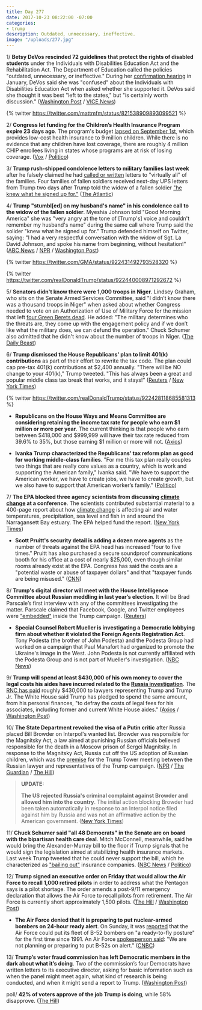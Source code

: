 ```yaml
---
title: Day 277
date: 2017-10-23 08:22:00 -07:00
categories:
- trump
description: Outdated, unnecessary, ineffective.
image: "/uploads/277.jpg"
---
```


1/ **Betsy DeVos rescinded 72 guidelines that protect the rights of disabled students** under the Individuals with Disabilities Education Act and the Rehabilitation Act. The Department of Education called the policies "outdated, unnecessary, or ineffective." During her [confirmation hearing](https://whatthefuckjusthappenedtoday.com/2017/02/07/Day-19/#2-betsy-devos-is-confirmed-as-educat) in January, DeVos said she was "confused" about the Individuals with Disabilities Education Act when asked whether she supported it. DeVos said she thought it was best "left to the states," but "is certainly worth discussion." ([Washington Post](https://www.washingtonpost.com/news/education/wp/2017/10/21/devos-rescinds-72-guidance-documents-outlining-rights-for-disabled-students/) / [VICE News](https://news.vice.com/story/betsy-devos-guts-school-disability-rules-that-once-confused-her))

{% twitter https://twitter.com/mattmfm/status/821538909893099521 %}

2/ **Congress let funding for the Children’s Health Insurance Program expire 23 days ago**. The program's budget [lapsed on September 1st](https://whatthefuckjusthappenedtoday.com/2017/10/02/day-256/#8-congress-let-funding-for-the-child), which provides low-cost health insurance to 9 million children. While there is no evidence that any children have lost coverage, there are roughly 4 million CHIP enrollees living in states whose programs are at risk of losing coverage. ([Vox](https://www.vox.com/policy-and-politics/2017/10/23/16526186/chip-budget-lapsed-congress-does-nothing) / [Politico](http://www.politico.com/interactives/2017/medicaid-chip-children-insurance-funding/))

3/ **Trump rush-shipped condolence letters to military families last week** after he falsely claimed he had [called or written](https://whatthefuckjusthappenedtoday.com/2017/10/18/day-272/#2-the-white-house-had-drafted-a-stat) letters to "virtually all" of the families. Four families of fallen soldiers received next-day UPS letters from Trump two days after Trump told the widow of a fallen soldier ["he knew what he signed up for."](https://whatthefuckjusthappenedtoday.com/2017/10/18/day-272/#1-trump-denied-telling-the-widow-of) ([The Atlantic](https://www.theatlantic.com/politics/archive/2017/10/donald-trump-is-rush-shipping-condolences-to-military-families/543606/))

4/ **Trump "stumbl\[ed\] on my husband's name" in his condolence call to the widow of the fallen soldier**. Myeshia Johnson told "Good Morning America" she was "very angry at the tone of \[Trump's\] voice and couldn't remember my husband's name" during the same call where Trump said the solider "knew what he signed up for." Trump defended himself on Twitter, saying: "I had a very respectful conversation with the widow of Sgt. La David Johnson, and spoke his name from beginning, without hesitation!" ([ABC News](http://abcnews.go.com/US/fallen-soldiers-widow-angry-trumps-call-couldnt-remember/story?id=50655063) / [NPR](http://www.npr.org/2017/10/23/559479959/gold-star-widow-trump-call-made-me-cry-even-worse) / [Washington Post](https://www.washingtonpost.com/news/politics/wp/2017/10/23/it-made-me-cry-gold-star-widow-myeshia-johnson-breaks-silence-on-trumps-condolence-call/))

{% twitter https://twitter.com/GMA/status/922431492793528320 %}

{% twitter https://twitter.com/realDonaldTrump/status/922440008971292672 %}

5/ **Senators didn't know there were 1,000 troops in Niger**. Lindsey Graham, who sits on the Senate Armed Services Committee, said "I didn’t know there was a thousand troops in Niger" when asked about whether Congress needed to vote on an Authorization of Use of Military Force for the mission that left [four Green Berets dead](https://whatthefuckjusthappenedtoday.com/2017/10/20/day-274/#6-the-fbi-has-joined-the-investigati). He added: "The military determines who the threats are, they come up with the engagement policy and if we don’t like what the military does, we can defund the operation." Chuck Schumer also admitted that he didn't know about the number of troops in Niger. ([The Daily Beast](https://www.thedailybeast.com/senators-are-stunned-to-discover-we-have-1000-troops-in-niger))

6/ **Trump dismissed the House Republicans' plan to limit 401(k) contributions** as part of their effort to rewrite the tax code. The plan could cap pre-tax 401(k) contributions at $2,400 annually. "There will be NO change to your 401(k)," Trump tweeted. "This has always been a great and popular middle class tax break that works, and it stays!" ([Reuters](https://www.reuters.com/article/us-usa-tax/trump-dismisses-401-changes-additional-bracket-for-tax-plan-idUSKBN1CS1IN) / [New York Times](https://www.nytimes.com/2017/10/20/us/politics/republicans-tax-401-k.html))

{% twitter https://twitter.com/realDonaldTrump/status/922428118685581313 %}

* **Republicans on the House Ways and Means Committee are considering retaining the income tax rate for people who earn $1 million or more per year**. The current thinking is that people who earn between $418,000 and $999,999 will have their tax rate reduced from 39.6% to 35%, but those earning $1 million or more will not. ([Axios](https://www.axios.com/million-dollar-bracket-in-the-works-for-gop-tax-plan-2499930587.html))

* **Ivanka Trump characterized the Republicans' tax reform plan as good for working middle-class families**. "For me this tax plan really couples two things that are really core values as a country, which is work and supporting the American family," Ivanka said. "We have to support the American worker, we have to create jobs, we have to create growth, but we also have to support that American worker’s family." ([Politico](http://www.politico.com/story/2017/10/23/ivanka-trump-gop-tax-plan-families-244079))

7/ **The EPA blocked three agency scientists from discussing <a href="{{ site.baseurl }}/trump-epa/">climate change</a> at a conference**. The scientists contributed substantial material to a 400-page report about how <a href="{{ site.baseurl }}/trump-epa/">climate change</a> is affecting air and water temperatures, precipitation, sea level and fish in and around the Narragansett Bay estuary. The EPA helped fund the report. ([New York Times](https://www.nytimes.com/2017/10/22/climate/epa-scientists.html))

* **Scott Pruitt's security detail is adding a dozen more agents** as the number of threats against the EPA head has increased "four to five times." Pruitt has also purchased a secure soundproof communications booth for his office at a cost of nearly $25,000, even though similar rooms already exist at the EPA. Congress has said the costs are a "potential waste or abuse of taxpayer dollars" and that "taxpayer funds are being misused." ([CNN](http://www.cnn.com/2017/10/23/politics/epa-pruitt-security-costs/))

8/ **Trump's digital director will meet with the House Intelligence Committee about Russian meddling in last year’s election**. It will be Brad Parscale’s first interview with any of the committees investigating the matter. Parscale claimed that Facebook, Google, and Twitter employees were ["embedded"](https://whatthefuckjusthappenedtoday.com/2017/10/09/day-263/#7-facebook-google-and-twitter-employ) inside the Trump campaign. ([Reuters](https://www.reuters.com/article/us-usa-trump-russia/trump-campaigns-digital-director-to-meet-house-intelligence-panel-wsj-idUSKBN1CS02I))

* **Special Counsel Robert Mueller is investigating a Democratic lobbying firm about whether it violated the Foreign Agents Registration Act**.  Tony Podesta (the brother of John Podesta) and the Podesta Group had worked on a campaign that Paul Manafort had organized to promote the Ukraine's image in the West. John Podesta is not currently affiliated with the Podesta Group and is not part of Mueller's investigation. ([NBC News](https://www.nbcnews.com/news/us-news/mueller-now-investigating-democratic-lobbyist-tony-podesta-n812776))

9/ **Trump will spend at least $430,000 of his own money to cover the legal costs his aides have incurred related to the <a href="{{ site.baseurl }}/trump-russia-investigation/">Russia investigation</a>**. The [RNC has paid](https://whatthefuckjusthappenedtoday.com/2017/09/19/day-243/#4-trump-is-paying-legal-fees-related) roughly $430,000 to lawyers representing Trump and Trump Jr. The White House said Trump has pledged to spend the same amount, from his personal finances, "to defray the costs of legal fees for his associates, including former and current White House aides." ([Axios](https://www.axios.com/scoop-trump-pledges-to-personally-pay-some-legal-bills-of-wh-staff-and-associates-2499448011.html) / [Washington Post](https://www.washingtonpost.com/news/post-politics/wp/2017/10/21/trump-pledges-to-spend-at-least-430000-of-his-own-money-to-cover-aides-legal-costs-related-to-russia-probes/))

10/ **The State Department revoked the visa of a Putin critic** after Russia placed Bill Browder on Interpol's wanted list. Browder was responsible for the Magnitsky Act, a law aimed at punishing Russian officials believed responsible for the death in a Moscow prison of Sergei Magnitsky. In response to the Magnitsky Act, Russia cut off the US adoption of Russian children, which was the [premise](https://whatthefuckjusthappenedtoday.com/2017/07/10/Day-172/#1-donald-trump-jr-met-with-a-kremlin) for the Trump Tower meeting between the Russian lawyer and representatives of the Trump campaign. ([NPR](http://www.npr.org/sections/thetwo-way/2017/10/23/559463071/state-department-reportedly-revokes-visit-of-magnitsky-act-campaigner) / [The Guardian](https://www.theguardian.com/world/2017/oct/21/russia-british-businessman-bill-browder-interpol) / [The Hill](http://thehill.com/policy/international/356674-state-dept-revokes-visa-of-top-putin-critic-report))

> **UPDATE:**
>
> **The US rejected Russia's criminal complaint against Browder and allowed him into the country**. The initial action blocking Browder had been taken automatically in response to an Interpol notice filed against him by Russia and was not an affirmative action by the American government. ([New York Times](https://www.nytimes.com/2017/10/23/world/europe/russia-us-magnitsky-browder.html))

11/ **Chuck Schumer said "all 48 Democrats" in the Senate are on board with the bipartisan health care deal**. Mitch McConnell, meanwhile, said he would bring the Alexander-Murray bill to the floor if Trump signals that he would sign the legislation aimed at stabilizing health insurance markets. Last week Trump tweeted that he could never support the bill, which he characterized as ["bailing out"](https://whatthefuckjusthappenedtoday.com/2017/10/18/day-272/#4-trump-backed-off-his-support-for-t) insurance companies. ([NBC News](https://www.nbcnews.com/politics/congress/schumer-says-all-48-democrats-are-board-health-care-deal-n813051) / [Politico](http://www.politico.com/story/2017/10/22/mcconnell-trump-obamacare-health-care-244034))

12/ **Trump signed an executive order on Friday that would allow the Air Force to recall 1,000 retired pilots** in order to address what the Pentagon says is a pilot shortage. The order amends a post-9/11 emergency declaration that allows the Air Force to recall pilots from retirement. The Air Force is currently short approximately 1,500 pilots. ([The Hill](http://thehill.com/blogs/blog-briefing-room/356544-trump-executive-order-could-recall-1000-retired-pilots-to-active) / [Washington Post](https://www.washingtonpost.com/world/national-security/trump-signs-order-allowing-recall-of-more-retired-pilots/2017/10/20/d0f5f6f8-b5eb-11e7-9b93-b97043e57a22_story.html))

* **The Air Force denied that it is preparing to put nuclear-armed bombers on 24-hour ready alert**. On Sunday, it was [reported](http://www.defenseone.com/threats/2017/10/exclusive-us-preparing-put-nuclear-bombers-back-24-hour-alert/141957/) that the Air Force could put its fleet of B-52 bombers on "a ready-to-fly posture" for the first time since 1991. An Air Force [spokesperson said](https://news.vice.com/story/us-to-put-b-52-nuclear-bombers-on-247-alert-for-first-time-since-cold-war): "We are not planning or preparing to put B-52s on alert." ([CNBC](https://www.cnbc.com/2017/10/23/us-nuclear-bombers-on-high-alert-as-north-korean-threat-grows.html))

13/ **Trump’s voter fraud commission has left Democratic members in the dark about what it’s doing**. Two of the commission’s four Democrats have written letters to its executive director, asking for basic information such as when the panel might meet again, what kind of research is being conducted, and when it might send a report to Trump. ([Washington Post](https://www.washingtonpost.com/politics/democrats-on-trumps-voter-commission-say-theyre-in-the-dark-about-what-its-doing/2017/10/23/e1c82dd2-b7ff-11e7-be94-fabb0f1e9ffb_story.html))

poll/ **42% of voters approve of the job Trump is doing**, while 58% disapprove. ([The Hill](http://thehill.com/homenews/administration/356743-poll-trump-job-approval-dips-to-new-low))